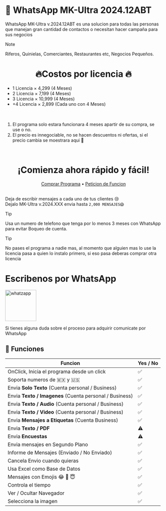 
# 🦖 WhatsApp MK-Ultra 2024.12ABT

WhatsApp MK-Ultra v.2024.12ABT es una solucion para todas las personas que manejan gran cantidad de contactos o necesitan hacer campaña para sus negocios
> [!NOTE] 
> Riferos, Quinielas, Comerciantes, Restaurantes etc, Negocios Pequeños.


<h1 align="center">🔥Costos por licencia 🔥</h1>

  - 1 Licencia × 4,299 (4 Meses) <br>
  - 2 Licencia × 7,199 (4 Meses) <br>
  - 3 Licencia × 10,999 (4 Meses) <br>
  - +4 Licencia × 2,899 (Cada uno con 4 Meses) <br>
<br><br>
1. El programa solo estara funcionara 4 meses apartir de su compra, se use o no.<br>
2. El precio es innegociable, no se hacen descuentos ni ofertas, si el precio cambia se moestrara aqui 🥳

<br>
<h1 align="center">¡Comienza ahora rápido y fácil!</h1>

<p align="center">
  <a href="https://wa.me/524451540656?text=Quiero%20comprar%20el%20programa%20WhatsApp%20MK%20😎">Comprar Programa</a> •
  <a href="https://wa.me/524451540656?text=Quiero%20una%20funcion%20para%20WhatsApp%20MK%20😎">Peticion de Funcion</a>
</p>

<br>
Deja de escribir mensajes a cada uno de tus clientes 😢<br>
Dejalo MK-Ultra v.2024.XXX envia hasta <code>2,000 MENSAJES😱</code><br>

> [!TIP]
> Usa un numero de telefono que tenga por lo menos 3 meses con WhatsApp para evitar Boqueo de cuenta.

> [!TIP]
> No pases el programa a nadie mas, al momento que alguien mas lo use la licencia pasa a quien lo instalo primero, si eso pasa deberas comprar otra licencia


# Escribenos por WhatsApp

<a target="_blank" href="https://whatsapp.com/send?phone=524451540656&text=Hola 😎 me ineteresa el programa *WhatsApp Sender MK001*" target="_blank"><img title="whatzapp" height="100" src="https://upload.wikimedia.org/wikipedia/commons/thumb/f/f7/WhatsApp_logo.svg/2000px-WhatsApp_logo.svg.png"></a>




Si tienes alguna duda sobre el proceso para adquirir comunicate por WhatsApp

## 🦖 Funciones

| Funcion                                                               | Yes / No  |
|---------------------------------------------------------------|---|
| OnClick, Inicia el programa desde un click | ✅|
| Soporta numeros de 🇲🇽 y 🇺🇸                      | ✅ |
| Envia **Solo Texto** (Cuenta personal / Business)                               | ✅ |
| Envia **Texto / Imagenes** (Cuenta personal / Business)                               | ✅ |
| Envia **Texto / Audio** (Cuenta personal / Business)                               | ✅ |
| Envia **Texto / Video** (Cuenta personal / Business)                              | ✅ |
| Envia **Mensajes a Etiquetas** (Cuenta Business)                              | ✅ |
| Envia **Texto / PDF**                               | ⚠️ |
| Envia **Encuestas**                               | ⚠️ |
| Envia mensajes en Segundo Plano                                             | ✅ |
| Informe de Mensajes (Enviado / No Enviado)                                          | ✅ |
| Cancela Envio cuando quieras                                            | ✅ |
| Usa Excel como Base de Datos                                            | ✅ |
| Mensajes con Emojis  😂 🤣 😇                                            | ✅ |
| Controla el tiempo | ✅ |
| Ver / Ocultar Navegador | ✅ |
| Selecciona la imagen | ✅ |




